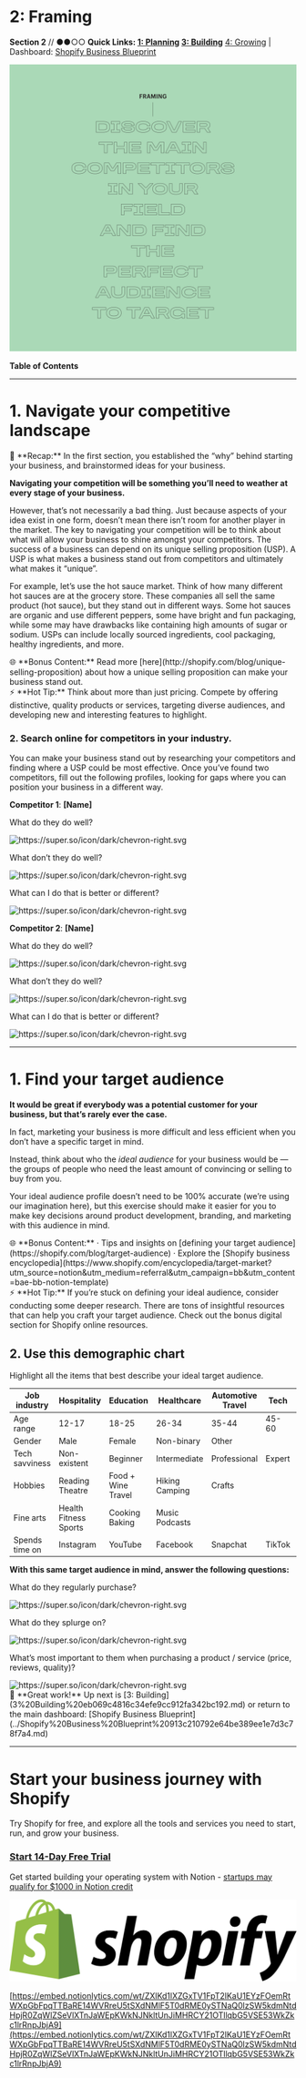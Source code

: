 # 2: Framing

**Section 2** // ●●○○
**Quick Links: [1: Planning](1%20Planning%20e625cc8ba8bf4a5f87af440da8a77919.md) [3: Building](3%20Building%20eb069c4816c34efe9cc912fa342bc192.md)**  [4: Growing](4%20Growing%207dcf6e7f012b48aeb7f5df932dfa3e6d.md) | Dashboard: [Shopify Business Blueprint](../Shopify%20Business%20Blueprint%20913c210792e64be389ee1e7d3c78f7a4.md) 

![Shopify_BBNotionTemplate_2_Framing_Widget.jpg](2%20Framing%207e5a66b1ad044070a2699673c26d9e82/Shopify_BBNotionTemplate_2_Framing_Widget.jpg)

**Table of Contents**

---

# 1. **Navigate your competitive landscape**

<aside>
🔄 **Recap:** In the first section, you established the “why” behind starting your business, and brainstormed ideas for your business.

</aside>

**Navigating your competition will be something you’ll need to weather at every stage of your business.**

However, that’s not necessarily a bad thing. Just because aspects of your idea exist in one form, doesn’t mean there isn’t room for another player in the market. The key to navigating your competition will be to think about what will allow your business to shine amongst your competitors. The success of a business can depend on its unique selling proposition (USP). A USP is what makes a business stand out from competitors and ultimately what makes it “unique”.

For example, let’s use the hot sauce market. Think of how many different hot sauces are at the grocery store. These companies all sell the same product (hot sauce), but they stand out in different ways. Some hot sauces are organic and use different peppers, some have bright and fun packaging, while some may have drawbacks like containing high amounts of sugar or sodium. USPs can include locally sourced ingredients, cool packaging, healthy ingredients, and more.

<aside>
🌐 **Bonus Content:** Read more [here](http://shopify.com/blog/unique-selling-proposition) about how a unique selling proposition can make your business stand out.

</aside>

<aside>
⚡ **Hot Tip:** Think about more than just pricing. Compete by offering distinctive, quality products or services, targeting diverse audiences, and developing new and interesting features to highlight.

</aside>

### 2. **Search online for competitors in your industry.**

You can make your business stand out by researching your competitors and finding where a USP could be most effective. Once you’ve found two competitors, fill out the following profiles, looking for gaps where you can position your business in a different way.

**Competitor 1**: **[Name]**

What do they do well?

<aside>
<img src="https://super.so/icon/dark/chevron-right.svg" alt="https://super.so/icon/dark/chevron-right.svg" width="40px" />

</aside>

What don’t they do well?

<aside>
<img src="https://super.so/icon/dark/chevron-right.svg" alt="https://super.so/icon/dark/chevron-right.svg" width="40px" />

</aside>

What can I do that is better or different?

<aside>
<img src="https://super.so/icon/dark/chevron-right.svg" alt="https://super.so/icon/dark/chevron-right.svg" width="40px" />

</aside>

**Competitor 2**: **[Name]**

What do they do well?

<aside>
<img src="https://super.so/icon/dark/chevron-right.svg" alt="https://super.so/icon/dark/chevron-right.svg" width="40px" />

</aside>

What don’t they do well?

<aside>
<img src="https://super.so/icon/dark/chevron-right.svg" alt="https://super.so/icon/dark/chevron-right.svg" width="40px" />

</aside>

What can I do that is better or different?

<aside>
<img src="https://super.so/icon/dark/chevron-right.svg" alt="https://super.so/icon/dark/chevron-right.svg" width="40px" />

</aside>

---

# 1. **Find your target audience**

**It would be great if everybody was a potential customer for your business, but that’s rarely ever the case.**

In fact, marketing your business is more difficult and less efficient when you don’t have a specific target in mind.

Instead, think about who the *ideal audience* for your business would be — the groups of people who need the least amount of convincing or selling to buy from you.

Your ideal audience profile doesn’t need to be 100% accurate (we’re using our imagination here), but this exercise should make it easier for you to make key decisions around product development, branding, and marketing with this audience in mind.

<aside>
🌐 **Bonus Content:**
· Tips and insights on [defining your target audience](https://shopify.com/blog/target-audience)
· Explore the [Shopify business encyclopedia](https://www.shopify.com/encyclopedia/target-market?utm_source=notion&utm_medium=referral&utm_campaign=bb&utm_content=bae-bb-notion-template)

</aside>

<aside>
⚡ **Hot Tip:** If you’re stuck on defining your ideal audience, consider conducting some deeper research. There are tons of insightful resources that can help you craft your target audience. Check out the bonus digital section for Shopify online resources.

</aside>

## **2. Use this demographic chart**

Highlight all the items that best describe your ideal target audience.

| Job industry | Hospitality | Education | Healthcare | Automotive Travel | Tech | Shipping Logistics | Arts Design |
| --- | --- | --- | --- | --- | --- | --- | --- |
| Age range | 12-17 | 18-25 | 26-34 | 35-44 | 45-60 | 61-70 | 71+ |
| Gender | Male | Female | Non-binary | Other |  |  |  |
| Tech savviness | Non-existent | Beginner | Intermediate | Professional | Expert |  |  |
| Hobbies | Reading Theatre | Food + Wine Travel | Hiking Camping | Crafts 
Fine arts | Health Fitness Sports | Cooking Baking | Music Podcasts |
| Spends time on | Instagram | YouTube | Facebook | Snapchat | TikTok | Reddit | Pinterest |

**With this same target audience in mind, answer the following questions:**

What do they regularly purchase?

<aside>
<img src="https://super.so/icon/dark/chevron-right.svg" alt="https://super.so/icon/dark/chevron-right.svg" width="40px" />

</aside>

What do they splurge on?

<aside>
<img src="https://super.so/icon/dark/chevron-right.svg" alt="https://super.so/icon/dark/chevron-right.svg" width="40px" />

</aside>

What’s most important to them when purchasing a product / service (price, reviews, quality)?

<aside>
<img src="https://super.so/icon/dark/chevron-right.svg" alt="https://super.so/icon/dark/chevron-right.svg" width="40px" />

</aside>

<aside>
👏 **Great work!** 
Up next is [3: Building](3%20Building%20eb069c4816c34efe9cc912fa342bc192.md) 
or return to the main dashboard: [Shopify Business Blueprint](../Shopify%20Business%20Blueprint%20913c210792e64be389ee1e7d3c78f7a4.md)

</aside>

---

# Start your business journey with Shopify

Try Shopify for free, and explore all the tools and services you need to start, run, and grow your business.

### [Start 14-Day Free Trial](https://www.shopify.com/?utm_source=notion&utm_medium=referral&utm_campaign=bb&utm_content=bae-bb-notion-template)

Get started building your operating system with Notion - [startups may qualify for $1000 in Notion credit](https://www.notion.so/pages/shopify-notion-startup-partnership)

![Shopify.svg](Shopify.svg)

[https://embed.notionlytics.com/wt/ZXlKd1lXZGxTV1FpT2lKaU1EYzFOemRtWXpGbFpqTTBaRE14WVRreU5tSXdNMlF5T0dRME0ySTNaQ0lzSW5kdmNtdHpjR0ZqWlZSeVlXTnJaWEpKWkNJNkltUnJiMHRCY21OTllqbG5VSE53WkZkc1lrRnpJbjA9](https://embed.notionlytics.com/wt/ZXlKd1lXZGxTV1FpT2lKaU1EYzFOemRtWXpGbFpqTTBaRE14WVRreU5tSXdNMlF5T0dRME0ySTNaQ0lzSW5kdmNtdHpjR0ZqWlZSeVlXTnJaWEpKWkNJNkltUnJiMHRCY21OTllqbG5VSE53WkZkc1lrRnpJbjA9)
